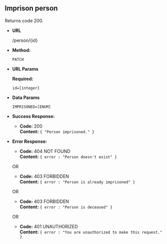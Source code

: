 **Imprison person**
----
  Returns code 200.

* **URL**

  /person/{id}

* **Method:**

  `PATCH`
  
*  **URL Params**

   **Required:**
 
   `id=[integer]`

* **Data Params**

    `IMPRISONED=[ENUM]`

* **Success Response:**

  * **Code:** 200 <br />
    **Content:** `{ "Person imprisoned." }`
 
* **Error Response:**

  * **Code:** 404 NOT FOUND <br />
    **Content:** `{ error : "Person doesn't exist" }`

  OR

    * **Code:** 403 FORBIDDEN <br />
    **Content:** `{ error : "Person is already imprisoned" }`

  OR
    
    * **Code:** 403 FORBIDDEN <br />
    **Content:** `{ error : "Person is deceased" }`

  OR

  * **Code:** 401 UNAUTHORIZED <br />
    **Content:** `{ error : "You are unauthorized to make this request." }`


